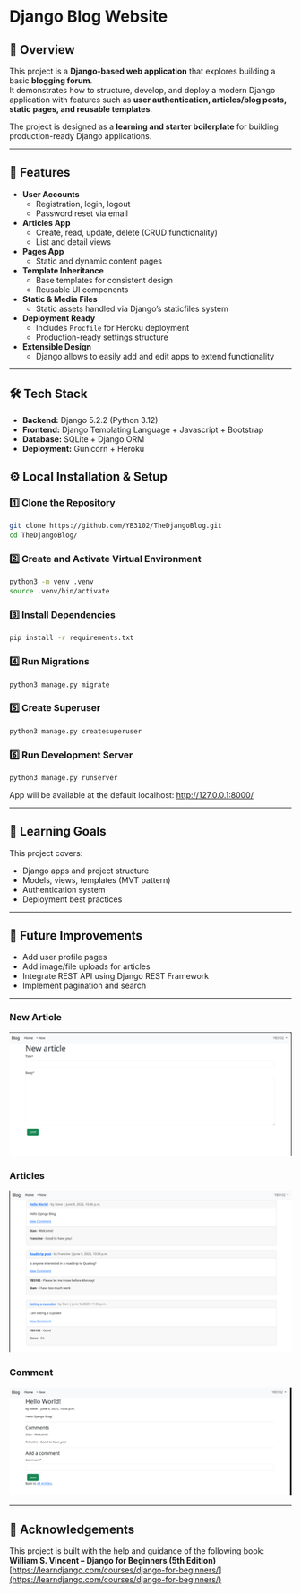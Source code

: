 # Django Blog Website  

## 📌 Overview  
This project is a **Django-based web application** that explores building a basic **blogging forum**.  
It demonstrates how to structure, develop, and deploy a modern Django application with features such as **user authentication, articles/blog posts, static pages, and reusable templates**.  

The project is designed as a **learning and starter boilerplate** for building production-ready Django applications.

---

## 🚀 Features
- **User Accounts**
  - Registration, login, logout
  - Password reset via email
- **Articles App**
  - Create, read, update, delete (CRUD functionality)
  - List and detail views
- **Pages App**
  - Static and dynamic content pages
- **Template Inheritance**
  - Base templates for consistent design
  - Reusable UI components
- **Static & Media Files**
  - Static assets handled via Django’s staticfiles system
- **Deployment Ready**
  - Includes `Procfile` for Heroku deployment
  - Production-ready settings structure
- **Extensible Design**
  - Django allows to easily add and edit apps to extend functionality

---

## 🛠 Tech Stack
- **Backend:** Django 5.2.2 (Python 3.12)  
- **Frontend:** Django Templating Language + Javascript + Bootstrap
- **Database:** SQLite + Django ORM
- **Deployment:** Gunicorn + Heroku  

## ⚙️ Local Installation & Setup

### 1️⃣ Clone the Repository
```bash
git clone https://github.com/YB3102/TheDjangoBlog.git
cd TheDjangoBlog/
```

### 2️⃣ Create and Activate Virtual Environment
```bash
python3 -m venv .venv
source .venv/bin/activate 
```

### 3️⃣ Install Dependencies
```bash
pip install -r requirements.txt
```

### 4️⃣ Run Migrations
```bash
python3 manage.py migrate
```

### 5️⃣ Create Superuser
```bash
python3 manage.py createsuperuser
```

### 6️⃣ Run Development Server
```bash
python3 manage.py runserver
```

App will be available at the default localhost: http://127.0.0.1:8000/

---

## 📖 Learning Goals

This project covers:
- Django apps and project structure  
- Models, views, templates (MVT pattern)  
- Authentication system  
- Deployment best practices  

---

## 🔮 Future Improvements

- Add user profile pages  
- Add image/file uploads for articles  
- Integrate REST API using Django REST Framework  
- Implement pagination and search  

---

### New Article
![New Article](images/pic7.png)

### Articles
![Articles](images/pic5.png)

### Comment
![Comment](images/pic6.png)

---

## 🙌 Acknowledgements

This project is built with the help and guidance of the following book:  
**William S. Vincent – Django for Beginners (5th Edition)**  
[https://learndjango.com/courses/django-for-beginners/](https://learndjango.com/courses/django-for-beginners/)
